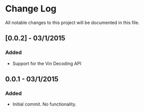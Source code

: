# Change Log
All notable changes to this project will be documented in this file.

## [0.0.2] - 03/1/2015
### Added
- Support for the Vin Decoding API

## 0.0.1 - 03/1/2015
### Added
- Initial commit. No functionality.